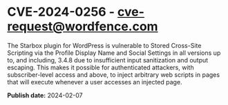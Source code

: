 # CVE-2024-0256 - cve-request@wordfence.com

The Starbox plugin for WordPress is vulnerable to Stored Cross-Site Scripting via the Profile Display Name and Social Settings in all versions up to, and including, 3.4.8 due to insufficient input sanitization and output escaping. This makes it possible for authenticated attackers, with subscriber-level access and above, to inject arbitrary web scripts in pages that will execute whenever a user accesses an injected page.

**Publish date:** 2024-02-07
